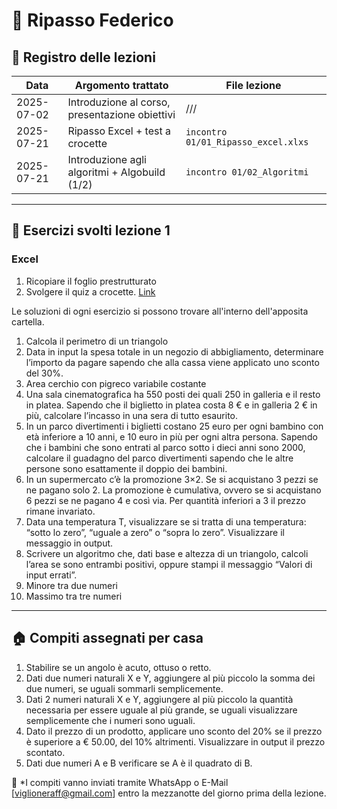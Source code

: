 # 📘 Ripasso Federico

## 📅 Registro delle lezioni

| Data       | Argomento trattato                               | File lezione                        |
|------------|--------------------------------------------------|-------------------------------------|
| 2025-07-02 | Introduzione al corso, presentazione obiettivi   | ///                                 |
| 2025-07-21 | Ripasso Excel + test a crocette                  | `incontro 01/01_Ripasso_excel.xlxs` |
| 2025-07-21 | Introduzione agli algoritmi + Algobuild (1/2)    | `incontro 01/02_Algoritmi`          |

---

## 🧠 Esercizi svolti lezione 1

### Excel

1. Ricopiare il foglio prestrutturato
2. Svolgere il quiz a crocette. [Link](https://forms.gle/GhKXBwP3xM1ncfva8)

Le soluzioni di ogni esercizio si possono trovare all'interno dell'apposita cartella.

1. Calcola il perimetro di un triangolo
2. Data in input la spesa totale in un negozio di abbigliamento, determinare l’importo da pagare sapendo che alla cassa viene applicato uno sconto del 30%.
3. Area cerchio con pigreco variabile costante
4. Una sala cinematografica ha 550 posti dei quali 250 in galleria e il resto in platea. Sapendo che il biglietto in platea costa 8 € e in galleria 2 € in più, calcolare l’incasso in una sera di tutto esaurito.
5. In un parco divertimenti i biglietti costano 25 euro per ogni bambino con età inferiore a 10 anni, e 10 euro in più per ogni altra persona. Sapendo che i bambini che sono entrati al parco sotto i dieci anni sono 2000, calcolare il guadagno del parco divertimenti sapendo che le altre persone sono esattamente il doppio dei bambini.
6. In un supermercato c’è la promozione 3×2. Se si acquistano 3 pezzi se ne pagano solo 2. La promozione è cumulativa, ovvero se si acquistano 6 pezzi se ne pagano 4 e così via. Per quantità inferiori a 3 il prezzo rimane invariato.
7. Data una temperatura T, visualizzare se si tratta di una temperatura: “sotto lo zero”, “uguale a zero” o “sopra lo zero”. Visualizzare il messaggio in output.
8. Scrivere un algoritmo che, dati base e altezza di un triangolo, calcoli l’area se sono entrambi positivi, oppure stampi il messaggio “Valori di input errati”.
9. Minore tra due numeri
10. Massimo tra tre numeri

---

## 🏠 Compiti assegnati per casa

1. Stabilire se un angolo è acuto, ottuso o retto.
2. Dati due numeri naturali X e Y, aggiungere al più piccolo la somma dei due numeri, se uguali sommarli semplicemente.
3. Dati 2 numeri naturali X e Y, aggiungere al più piccolo la quantità necessaria per essere uguale al più grande, se uguali visualizzare semplicemente che i numeri sono uguali.
4. Dato il prezzo di un prodotto, applicare uno sconto del 20% se il prezzo è superiore a € 50.00, del 10% altrimenti. Visualizzare in output il prezzo scontato.
5. Dati due numeri A e B verificare se A è il quadrato di B.

📌 *I compiti vanno inviati tramite WhatsApp o E-Mail [viglioneraff@gmail.com] entro la mezzanotte del giorno prima della lezione.
